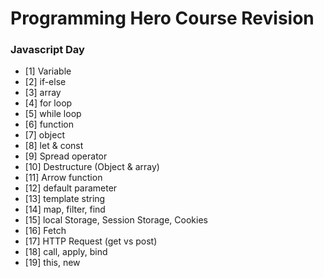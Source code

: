 # Programming Hero Course Revision

### Javascript Day

- [1] Variable 
- [2] if-else
- [3] array
- [4] for loop
- [5] while loop
- [6] function
- [7] object
- [8] let & const
- [9] Spread operator
- [10] Destructure (Object & array)
- [11] Arrow function
- [12] default parameter
- [13] template string
- [14] map, filter, find
- [15] local Storage, Session Storage, Cookies
- [16] Fetch
- [17] HTTP Request (get vs post)
- [18] call, apply, bind
- [19] this, new